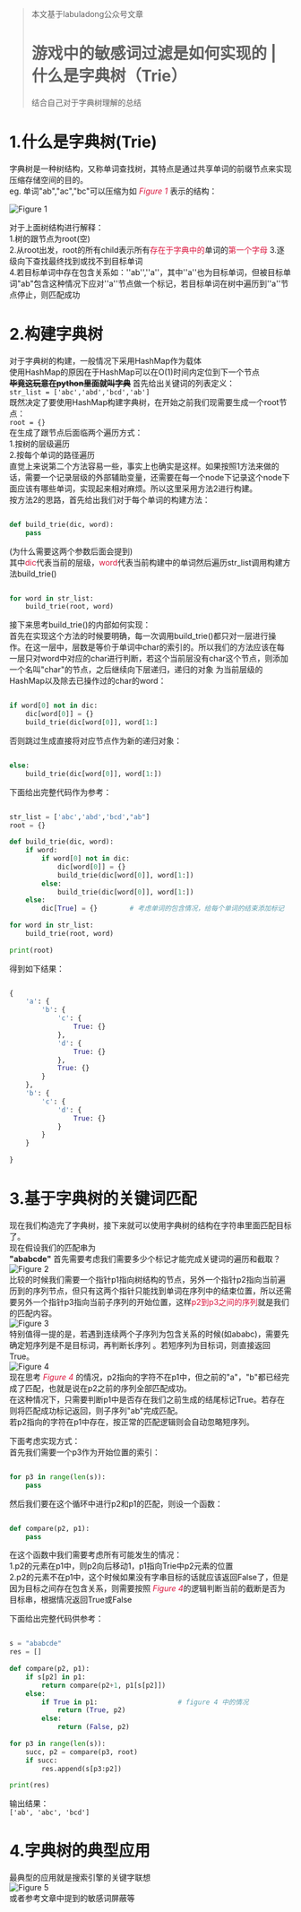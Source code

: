 >本文基于labuladong公众号文章    
># 游戏中的敏感词过滤是如何实现的 | 什么是字典树（Trie）    
>结合自己对于字典树理解的总结  
  
# 1.什么是字典树(Trie)    
字典树是一种树结构，又称单词查找树，其特点是通过共享单词的前缀节点来实现压缩存储空间的目的。    
eg. 单词"ab","ac","bc"可以压缩为如 <font color=#DC143C>*Figure 1*</font> 表示的结构：    
  
![*Figure 1*](http://shiroumi.com/static/wtf_site_app/static_sources/essay_img/1.jpg)  
  
对于上面树结构进行解释：  
    1.树的跟节点为root(空)  
    2.从root出发，root的所有child表示所有<font color=#DC143C>存在于字典中的</font>单词的<font color=#DC143C>第一个字母</font>
    3.逐级向下查找最终找到或找不到目标单词  
    4.若目标单词中存在包含关系如：''ab'',''a''，其中''a''也为目标单词，但被目标单词"ab"包含这种情况下应对''a''节点做一个标记，若目标单词在树中遍历到''a''节点停止，则匹配成功  
  
# 2.构建字典树  
对于字典树的构建，一般情况下采用HashMap作为载体  
使用HashMap的原因在于HashMap可以在O(1)时间内定位到下一个节点  
        **~~毕竟这玩意在python里面就叫字典~~**
首先给出关键词的列表定义：  
`str_list = ['abc','abd','bcd','ab']`  
既然决定了要使用HashMap构建字典树，在开始之前我们现需要生成一个root节点：  
`root = {}`  
在生成了跟节点后面临两个遍历方式：  
1.按树的层级遍历  
2.按每个单词的路径遍历  
直觉上来说第二个方法容易一些，事实上也确实是这样。如果按照1方法来做的话，需要一个记录层级的外部辅助变量，还需要在每一个node下记录这个node下面应该有哪些单词，实现起来相对麻烦。所以这里采用方法2进行构建。  
按方法2的思路，首先给出我们对于每个单词的构建方法：  
```python  

def build_trie(dic, word):  
    pass  
```  
(为什么需要这两个参数后面会提到)  
其中<font color=#DC143C>dic</font>代表当前的层级，<font color=#DC143C>word</font>代表当前构建中的单词然后遍历str_list调用构建方法build_trie()  
```python  

for word in str_list:  
    build_trie(root, word)  
```  
接下来思考build_trie()的内部如何实现：  
首先在实现这个方法的时候要明确，每一次调用build_trie()都只对一层进行操作。在这一层中，层数是等价于单词中char的索引的。所以我们的方法应该在每一层只对word中对应的char进行判断，若这个当前层没有char这个节点，则添加一个名叫"char"的节点，之后继续向下层递归，递归的对象  为当前层级的HashMap以及除去已操作过的char的word：  
```python  

if word[0] not in dic:  
    dic[word[0]] = {}  
    build_trie(dic[word[0]], word[1:]  
```  
否则跳过生成直接将对应节点作为新的递归对象：  
```python  

else:  
    build_trie(dic[word[0]], word[1:])  
```  
  
下面给出完整代码作为参考：  
```python  

str_list = ['abc','abd','bcd',"ab"]  
root = {}  
  
def build_trie(dic, word):  
    if word:  
        if word[0] not in dic:  
            dic[word[0]] = {}   
            build_trie(dic[word[0]], word[1:])  
        else:  
            build_trie(dic[word[0]], word[1:])  
    else:  
        dic[True] = {}        # 考虑单词的包含情况，给每个单词的结束添加标记  
          
for word in str_list:  
    build_trie(root, word)  
          
print(root)  
```  
得到如下结果：  
```python  

{  
    'a': {  
        'b': {  
            'c': {  
                True: {}  
            },  
            'd': {  
                True: {}  
            },  
            True: {}  
        }  
    },  
    'b': {  
        'c': {  
            'd': {  
                True: {}  
            }  
        }  
    }  
  
}  
```  
  
# 3.基于字典树的关键词匹配  
现在我们构造完了字典树，接下来就可以使用字典树的结构在字符串里面匹配目标了。  
现在假设我们的匹配串为  
        **"ababcde"**
首先需要考虑我们需要多少个标记才能完成关键词的遍历和截取？  
![*Figure 2*](http://shiroumi.com/static/wtf_site_app/static_sources/essay_img/2.png)  
比较的时候我们需要一个指针p1指向树结构的节点，另外一个指针p2指向当前遍历到的序列节点，但只有这两个指针只能找到单词在序列中的结束位置，所以还需要另外一个指针p3指向当前子序列的开始位置，这样<font color=#DC143C>p2到p3之间的序列</font>就是我们的匹配内容。  
![*Figure 3*](http://shiroumi.com/static/wtf_site_app/static_sources/essay_img/3.png)  
特别值得一提的是，若遇到连续两个子序列为包含关系的时候(如ababc)，需要先确定短序列是不是目标词，再判断长序列 。若短序列为目标词，则直接返回True。  
![*Figure 4*](http://shiroumi.com/static/wtf_site_app/static_sources/essay_img/4.png)  
现在思考 <font color=#DC143C>*Figure 4*</font> 的情况，p2指向的字符不在p1中，但之前的"a"，"b"都已经完成了匹配，也就是说在p2之前的序列全部匹配成功。  
在这种情况下，只需要判断p1中是否存在我们之前生成的结尾标记True。若存在则将匹配成功标记返回，则子序列"ab"完成匹配。  
若p2指向的字符在p1中存在，按正常的匹配逻辑则会自动忽略短序列。  
  
下面考虑实现方式：  
首先我们需要一个p3作为开始位置的索引：  
```python  

for p3 in range(len(s)):  
    pass  
```  
然后我们要在这个循环中进行p2和p1的匹配，则设一个函数：  
```python  

def compare(p2, p1):  
    pass  
```  
在这个函数中我们需要考虑所有可能发生的情况：  
1.p2的元素在p1中，则p2向后移动1，p1指向Trie中p2元素的位置  
2.p2的元素不在p1中，这个时候如果没有字串目标的话就应该返回False了，但是因为目标之间存在包含关系，则需要按照 <font color=#DC143C>*Figure 4*</font>的逻辑判断当前的截断是否为目标串，根据情况返回True或False  
  
下面给出完整代码供参考：  
```python  

s = "ababcde"  
res = []  
  
def compare(p2, p1):  
    if s[p2] in p1:  
        return compare(p2+1, p1[s[p2]])  
    else:  
        if True in p1:                    # figure 4 中的情况  
            return (True, p2)  
        else:  
            return (False, p2)  
              
for p3 in range(len(s)):  
    succ, p2 = compare(p3, root)  
    if succ:  
        res.append(s[p3:p2])  
  
print(res)  
```  
输出结果：  
`['ab', 'abc', 'bcd']`  
  
# 4.字典树的典型应用  
最典型的应用就是搜索引擎的关键字联想  
![*Figure 5*](http://shiroumi.com/static/wtf_site_app/static_sources/essay_img/5.png)  
或者参考文章中提到的敏感词屏蔽等  
  